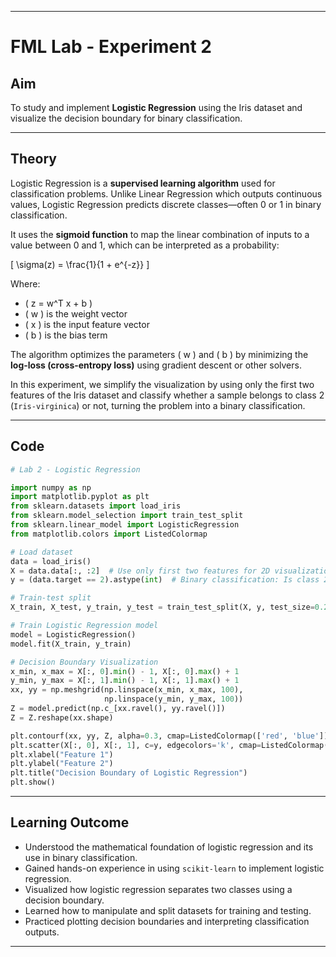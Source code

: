 
---


# FML Lab - Experiment 2

## Aim

To study and implement **Logistic Regression** using the Iris dataset and visualize the decision boundary for binary classification.

---

## Theory

Logistic Regression is a **supervised learning algorithm** used for classification problems. Unlike Linear Regression which outputs continuous values, Logistic Regression predicts discrete classes—often 0 or 1 in binary classification.

It uses the **sigmoid function** to map the linear combination of inputs to a value between 0 and 1, which can be interpreted as a probability:

\[
\sigma(z) = \frac{1}{1 + e^{-z}}
\]

Where:

- \( z = w^T x + b \)
- \( w \) is the weight vector
- \( x \) is the input feature vector
- \( b \) is the bias term

The algorithm optimizes the parameters \( w \) and \( b \) by minimizing the **log-loss (cross-entropy loss)** using gradient descent or other solvers.

In this experiment, we simplify the visualization by using only the first two features of the Iris dataset and classify whether a sample belongs to class 2 (`Iris-virginica`) or not, turning the problem into a binary classification.

---

## Code

```python
# Lab 2 - Logistic Regression

import numpy as np
import matplotlib.pyplot as plt
from sklearn.datasets import load_iris
from sklearn.model_selection import train_test_split
from sklearn.linear_model import LogisticRegression
from matplotlib.colors import ListedColormap

# Load dataset
data = load_iris()
X = data.data[:, :2]  # Use only first two features for 2D visualization
y = (data.target == 2).astype(int)  # Binary classification: Is class 2 or not

# Train-test split
X_train, X_test, y_train, y_test = train_test_split(X, y, test_size=0.2, random_state=42)

# Train Logistic Regression model
model = LogisticRegression()
model.fit(X_train, y_train)

# Decision Boundary Visualization
x_min, x_max = X[:, 0].min() - 1, X[:, 0].max() + 1
y_min, y_max = X[:, 1].min() - 1, X[:, 1].max() + 1
xx, yy = np.meshgrid(np.linspace(x_min, x_max, 100),
                     np.linspace(y_min, y_max, 100))
Z = model.predict(np.c_[xx.ravel(), yy.ravel()])
Z = Z.reshape(xx.shape)

plt.contourf(xx, yy, Z, alpha=0.3, cmap=ListedColormap(['red', 'blue']))
plt.scatter(X[:, 0], X[:, 1], c=y, edgecolors='k', cmap=ListedColormap(['darkred', 'darkblue']))
plt.xlabel("Feature 1")
plt.ylabel("Feature 2")
plt.title("Decision Boundary of Logistic Regression")
plt.show()
````

---

## Learning Outcome

* Understood the mathematical foundation of logistic regression and its use in binary classification.
* Gained hands-on experience in using `scikit-learn` to implement logistic regression.
* Visualized how logistic regression separates two classes using a decision boundary.
* Learned how to manipulate and split datasets for training and testing.
* Practiced plotting decision boundaries and interpreting classification outputs.

---

